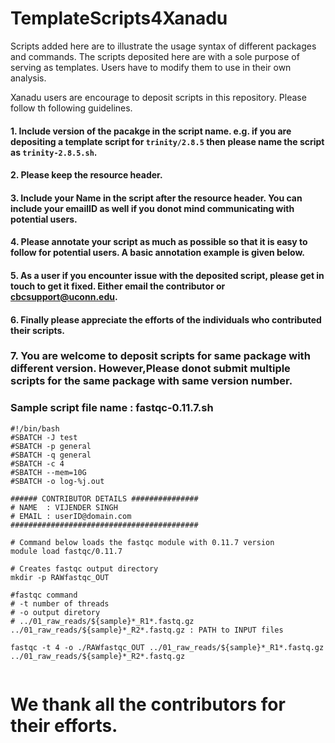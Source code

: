 # TemplateScripts4Xanadu
Scripts added here are to illustrate the usage syntax of different packages and commands.  The scripts deposited here are with a sole purpose of serving as templates.  Users have to modify them to use in their own analysis.  

Xanadu users are encourage to deposit scripts in this repository.  Please follow th following guidelines.
#### 1. Include version of the pacakge in the script name. e.g. if you are depositing a template script for `trinity/2.8.5` then please name the script as `trinity-2.8.5.sh`.
#### 2. Please keep the resource header.
#### 3. Include your Name in the script after the resource header. You can include your emailID as well if you donot mind communicating with potential users.
#### 4. Please annotate your script as much as possible so that it is easy to follow for potential users. A basic annotation example is given below.
#### 5. As a user if you encounter issue with the deposited script, please get in touch to get it fixed.  Either email the contributor or cbcsupport@uconn.edu.
#### 6. Finally please appreciate the efforts of the individuals who contributed their scripts.
###  7. You are welcome  to deposit scripts for same package with different version. However,Please donot submit multiple scripts for the same package with same version number.  

### Sample script file name : fastqc-0.11.7.sh
```
#!/bin/bash
#SBATCH -J test
#SBATCH -p general
#SBATCH -q general
#SBATCH -c 4
#SBATCH --mem=10G
#SBATCH -o log-%j.out

###### CONTRIBUTOR DETAILS ###############
# NAME  : VIJENDER SINGH
# EMAIL : userID@domain.com
##########################################

# Command below loads the fastqc module with 0.11.7 version
module load fastqc/0.11.7

# Creates fastqc output directory
mkdir -p RAWfastqc_OUT

#fastqc command
# -t number of threads
# -o output diretory
# ../01_raw_reads/${sample}*_R1*.fastq.gz ../01_raw_reads/${sample}*_R2*.fastq.gz : PATH to INPUT files

fastqc -t 4 -o ./RAWfastqc_OUT ../01_raw_reads/${sample}*_R1*.fastq.gz ../01_raw_reads/${sample}*_R2*.fastq.gz


```

# We thank all the contributors for their efforts.
